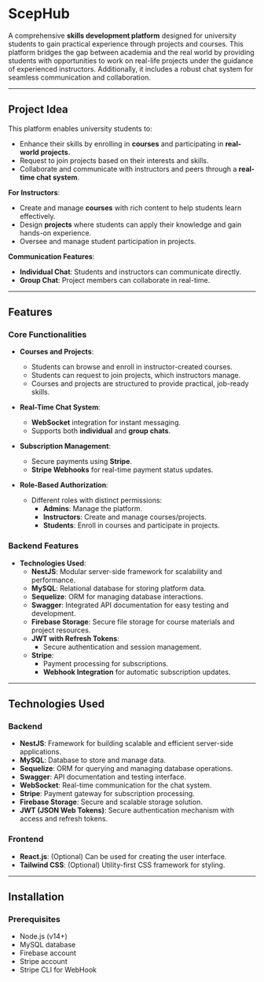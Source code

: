 # ScepHub

A comprehensive **skills development platform** designed for university students to gain practical experience through projects and courses. This platform bridges the gap between academia and the real world by providing students with opportunities to work on real-life projects under the guidance of experienced instructors. Additionally, it includes a robust chat system for seamless communication and collaboration.

---

## Project Idea

This platform enables university students to:
- Enhance their skills by enrolling in **courses** and participating in **real-world projects**.
- Request to join projects based on their interests and skills.
- Collaborate and communicate with instructors and peers through a **real-time chat system**.

**For Instructors**:
- Create and manage **courses** with rich content to help students learn effectively.
- Design **projects** where students can apply their knowledge and gain hands-on experience.
- Oversee and manage student participation in projects.

**Communication Features**:
- **Individual Chat**: Students and instructors can communicate directly.
- **Group Chat**: Project members can collaborate in real-time.

---

## Features

### Core Functionalities
- **Courses and Projects**:
  - Students can browse and enroll in instructor-created courses.
  - Students can request to join projects, which instructors manage.
  - Courses and projects are structured to provide practical, job-ready skills.

- **Real-Time Chat System**:
  - **WebSocket** integration for instant messaging.
  - Supports both **individual** and **group chats**.

- **Subscription Management**:
  - Secure payments using **Stripe**.
  - **Stripe Webhooks** for real-time payment status updates.

- **Role-Based Authorization**:
  - Different roles with distinct permissions:
    - **Admins**: Manage the platform.
    - **Instructors**: Create and manage courses/projects.
    - **Students**: Enroll in courses and participate in projects.

### Backend Features
- **Technologies Used**:
  - **NestJS**: Modular server-side framework for scalability and performance.
  - **MySQL**: Relational database for storing platform data.
  - **Sequelize**: ORM for managing database interactions.
  - **Swagger**: Integrated API documentation for easy testing and development.
  - **Firebase Storage**: Secure file storage for course materials and project resources.
  - **JWT with Refresh Tokens**:
    - Secure authentication and session management.
  - **Stripe**:
    - Payment processing for subscriptions.
    - **Webhook Integration** for automatic subscription updates.

---

## Technologies Used

### Backend
- **NestJS**: Framework for building scalable and efficient server-side applications.
- **MySQL**: Database to store and manage data.
- **Sequelize**: ORM for querying and managing database operations.
- **Swagger**: API documentation and testing interface.
- **WebSocket**: Real-time communication for the chat system.
- **Stripe**: Payment gateway for subscription processing.
- **Firebase Storage**: Secure and scalable storage solution.
- **JWT (JSON Web Tokens)**: Secure authentication mechanism with access and refresh tokens.

### Frontend
- **React.js**: (Optional) Can be used for creating the user interface.
- **Tailwind CSS**: (Optional) Utility-first CSS framework for styling.

---

## Installation

### Prerequisites
- Node.js (v14+)
- MySQL database
- Firebase account
- Stripe account
- Stripe CLI for WebHook